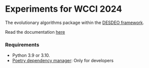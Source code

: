 # Experiments for WCCI 2024

The evolutionary algorithms package within the [DESDEO framework](https://github.com/industrial-optimization-group/DESDEO).

Read the documentation [here](https://desdeo-emo.readthedocs.io/en/latest/)

### Requirements

- Python 3.9 or 3.10.
- [Poetry dependency manager](https://github.com/sdispater/poetry): Only for developers
